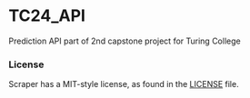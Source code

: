 # TC24_API
Prediction API part of 2nd capstone project for Turing College











### License

Scraper has a MIT-style license, as found in the [LICENSE](LICENSE) file.